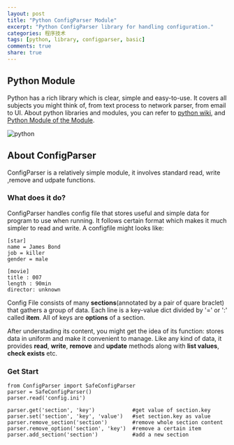 ```yaml
---
layout: post
title: "Python ConfigParser Module"
excerpt: "Python ConfigParser library for handling configuration."
categories: 程序技术
tags: [python, library, configparser, basic]
comments: true
share: true
---
```


## Python Module

Python has a rich library which is clear, simple and easy-to-use.
It covers all subjects you might think of, from text process to network parser, from email to UI.
About python libraries and modules, you can refer to [python wiki](http://wiki.python.org/moin/UsefulModules), and [Python Module of the Module](http://pymotw.com/2/).

![python]

## About ConfigParser

ConfigParser is a relatively simple module, it involves standard read, write ,remove and  udpate functions.

### What does it do?

ConfigParser handles config file that stores useful and simple data for program to use when running.
It follows certain format which makes it much simpler to read and write. A configfile might looks like:

    [star]
    name = James Bond
    job = killer
    gender = male

    [movie]
    title : 007
    length : 90min
    director: unknown

Config File consists of many **sections**(annotated by a pair of quare braclet) that gathers a group of data.
Each line is a key-value dict divided by '=' or ':' called **item**. All of keys are **options** of a section.

After understading its content, you might get the idea of its function: stores data in uniform and make it convenient to manage.
Like any kind of data, it provides **read**, **write**, **remove** and **update** methods along with **list values**, **check exists** etc.


### Get Start

    from ConfigParser import SafeConfigParser
    parser = SafeConfigParser()
    parser.read('config.ini')

    parser.get('section', 'key')            #get value of section.key
    parser.set('section', 'key', 'value')   #set section.key as value
    parser.remove_section('section')        #remove whole section content
    parser.remove_option('section', 'key')  #remove a certain item
    parser.add_section('section')           #add a new section

[python]: http://rlv.zcache.com/python_programming_language_fridge_magnet-r1728c7a603db4d8c9922cb0d122bf95f_x7js9_8byvr_512.jpg
